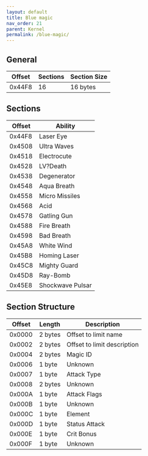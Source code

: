 ```yaml
---
layout: default
title: Blue magic
nav_order: 21
parent: Kernel
permalink: /blue-magic/
---
```


## General

| Offset | Sections | Section Size |
|--------|----------|--------------|
| 0x44F8 | 16       | 16 bytes     |

## Sections

| Offset | Ability          |
|--------|------------------|
| 0x44F8 | Laser Eye        |
| 0x4508 | Ultra Waves      |
| 0x4518 | Electrocute      |
| 0x4528 | LV?Death         |
| 0x4538 | Degenerator      |
| 0x4548 | Aqua Breath      |
| 0x4558 | Micro Missiles   |
| 0x4568 | Acid             |
| 0x4578 | Gatling Gun      |
| 0x4588 | Fire Breath      |
| 0x4598 | Bad Breath       |
| 0x45A8 | White Wind       |
| 0x45B8 | Homing Laser     |
| 0x45C8 | Mighty Guard     |
| 0x45D8 | Ray-Bomb         |
| 0x45E8 | Shockwave Pulsar |

## Section Structure

| Offset | Length  | Description                 |
|--------|---------|-----------------------------|
| 0x0000 | 2 bytes | Offset to limit name        |
| 0x0002 | 2 bytes | Offset to limit description |
| 0x0004 | 2 bytes | Magic ID                    |
| 0x0006 | 1 byte  | Unknown                     |
| 0x0007 | 1 byte  | Attack Type                 |
| 0x0008 | 2 bytes | Unknown                     |
| 0x000A | 1 byte  | Attack Flags                |
| 0x000B | 1 byte  | Unknown                     |
| 0x000C | 1 byte  | Element                     |
| 0x000D | 1 byte  | Status Attack               |
| 0x000E | 1 byte  | Crit Bonus                  |
| 0x000F | 1 byte  | Unknown                     |